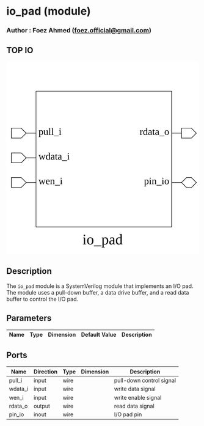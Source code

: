 # io_pad (module)

### Author : Foez Ahmed (foez.official@gmail.com)

## TOP IO
<img src="./io_pad_top.svg">

## Description

The `io_pad` module is a SystemVerilog module that implements an I/O pad. The module uses a
pull-down buffer, a data drive buffer, and a read data buffer to control the I/O pad.

## Parameters
|Name|Type|Dimension|Default Value|Description|
|-|-|-|-|-|

## Ports
|Name|Direction|Type|Dimension|Description|
|-|-|-|-|-|
|pull_i|input|wire||pull-down control signal|
|wdata_i|input|wire||write data signal|
|wen_i|input|wire||write enable signal|
|rdata_o|output|wire||read data signal|
|pin_io|inout|wire||I/O pad pin|
